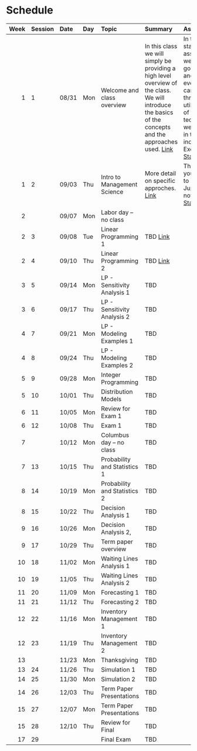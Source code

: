 Schedule
============================


|   Week | Session   | Date   | Day   | Topic                        | Summary                                                                                                                                                                               | Assignment                                                                                                                                                                                                                                                                                                  | Due   |
|-------:|:----------|:-------|:------|:-----------------------------|:--------------------------------------------------------------------------------------------------------------------------------------------------------------------------------------|:------------------------------------------------------------------------------------------------------------------------------------------------------------------------------------------------------------------------------------------------------------------------------------------------------------|:------|
|      1 | 1         | 08/31  | Mon   | Welcome and class overview   | In this class we will simply be providing a high level overview of the class.  We will introduce the basics of the concepts and the approaches used.  [Link](../../sessions/session1) | In this starter assignment, we are just going to try and test that everyone can go through and utilize some of the basic technologies we will use in the class, including Excel Solver. [Starter](https://github.com/rpi-techfundamentals/ms-website-fall-2020/raw/master/files/assignments/01starter.xlsx) | 09/07 |
|      1 | 2         | 09/03  | Thu   | Intro to Management Science  | More detail on specific approches. [Link](../../sessions/session2)                                                                                                                    | This will test your ability to use Jupyter notebooks.  [Starter](../assignments/02starter)                                                                                                                                                                                                                  | 09/10 |
|      2 |           | 09/07  | Mon   | Labor day – no class         |                                                                                                                                                                                       |                                                                                                                                                                                                                                                                                                             |       |
|      2 | 3         | 09/08  | Tue   | Linear Programming 1         | TBD [Link](../../sessions/session3)                                                                                                                                                   |                                                                                                                                                                                                                                                                                                             |       |
|      2 | 4         | 09/10  | Thu   | Linear Programming 2         | TBD [Link](../../sessions/session4)                                                                                                                                                   |                                                                                                                                                                                                                                                                                                             |       |
|      3 | 5         | 09/14  | Mon   | LP - Sensitivity Analysis 1  | TBD                                                                                                                                                                                   |                                                                                                                                                                                                                                                                                                             |       |
|      3 | 6         | 09/17  | Thu   | LP - Sensitivity Analysis 2  | TBD                                                                                                                                                                                   |                                                                                                                                                                                                                                                                                                             |       |
|      4 | 7         | 09/21  | Mon   | LP - Modeling Examples 1     | TBD                                                                                                                                                                                   |                                                                                                                                                                                                                                                                                                             |       |
|      4 | 8         | 09/24  | Thu   | LP - Modeling Examples 2     | TBD                                                                                                                                                                                   |                                                                                                                                                                                                                                                                                                             |       |
|      5 | 9         | 09/28  | Mon   | Integer Programming          | TBD                                                                                                                                                                                   |                                                                                                                                                                                                                                                                                                             |       |
|      5 | 10        | 10/01  | Thu   | Distribution Models          | TBD                                                                                                                                                                                   |                                                                                                                                                                                                                                                                                                             |       |
|      6 | 11        | 10/05  | Mon   | Review for Exam 1            | TBD                                                                                                                                                                                   |                                                                                                                                                                                                                                                                                                             |       |
|      6 | 12        | 10/08  | Thu   | Exam 1                       | TBD                                                                                                                                                                                   |                                                                                                                                                                                                                                                                                                             |       |
|      7 |           | 10/12  | Mon   | Columbus day – no class      | TBD                                                                                                                                                                                   |                                                                                                                                                                                                                                                                                                             |       |
|      7 | 13        | 10/15  | Thu   | Probability and Statistics 1 | TBD                                                                                                                                                                                   |                                                                                                                                                                                                                                                                                                             |       |
|      8 | 14        | 10/19  | Mon   | Probability and Statistics 2 | TBD                                                                                                                                                                                   |                                                                                                                                                                                                                                                                                                             |       |
|      8 | 15        | 10/22  | Thu   | Decision Analysis 1          | TBD                                                                                                                                                                                   |                                                                                                                                                                                                                                                                                                             |       |
|      9 | 16        | 10/26  | Mon   | Decision Analysis 2,         | TBD                                                                                                                                                                                   |                                                                                                                                                                                                                                                                                                             |       |
|      9 | 17        | 10/29  | Thu   | Term paper overview          | TBD                                                                                                                                                                                   |                                                                                                                                                                                                                                                                                                             |       |
|     10 | 18        | 11/02  | Mon   | Waiting Lines Analysis 1     | TBD                                                                                                                                                                                   |                                                                                                                                                                                                                                                                                                             |       |
|     10 | 19        | 11/05  | Thu   | Waiting Lines Analysis 2     | TBD                                                                                                                                                                                   |                                                                                                                                                                                                                                                                                                             |       |
|     11 | 20        | 11/09  | Mon   | Forecasting 1                | TBD                                                                                                                                                                                   |                                                                                                                                                                                                                                                                                                             |       |
|     11 | 21        | 11/12  | Thu   | Forecasting 2                | TBD                                                                                                                                                                                   |                                                                                                                                                                                                                                                                                                             |       |
|     12 | 22        | 11/16  | Mon   | Inventory Management 1       | TBD                                                                                                                                                                                   |                                                                                                                                                                                                                                                                                                             |       |
|     12 | 23        | 11/19  | Thu   | Inventory Management 2       | TBD                                                                                                                                                                                   |                                                                                                                                                                                                                                                                                                             |       |
|     13 |           | 11/23  | Mon   | Thanksgiving                 | TBD                                                                                                                                                                                   |                                                                                                                                                                                                                                                                                                             |       |
|     13 | 24        | 11/26  | Thu   | Simulation 1                 | TBD                                                                                                                                                                                   |                                                                                                                                                                                                                                                                                                             |       |
|     14 | 25        | 11/30  | Mon   | Simulation 2                 | TBD                                                                                                                                                                                   |                                                                                                                                                                                                                                                                                                             |       |
|     14 | 26        | 12/03  | Thu   | Term Paper Presentations     | TBD                                                                                                                                                                                   |                                                                                                                                                                                                                                                                                                             |       |
|     15 | 27        | 12/07  | Mon   | Term Paper Presentations     | TBD                                                                                                                                                                                   |                                                                                                                                                                                                                                                                                                             |       |
|     15 | 28        | 12/10  | Thu   | Review for Final             | TBD                                                                                                                                                                                   |                                                                                                                                                                                                                                                                                                             |       |
|     17 | 29        |        |       | Final Exam                   | TBD                                                                                                                                                                                   |                                                                                                                                                                                                                                                                                                             |       |